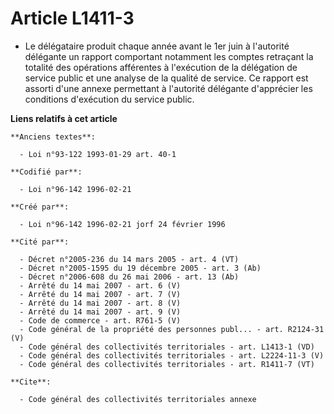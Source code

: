 # Article L1411-3

- Le délégataire produit chaque année avant le 1er juin à l'autorité délégante un rapport comportant notamment les comptes
retraçant la totalité des opérations afférentes à l'exécution de la délégation de service public et une analyse de la qualité
de service. Ce rapport est assorti d'une annexe permettant à l'autorité délégante d'apprécier les conditions d'exécution du
service public.

**Liens relatifs à cet article**

	**Anciens textes**:

	  - Loi n°93-122 1993-01-29 art. 40-1

	**Codifié par**:

	  - Loi n°96-142 1996-02-21

	**Créé par**:

	  - Loi n°96-142 1996-02-21 jorf 24 février 1996

	**Cité par**:

	  - Décret n°2005-236 du 14 mars 2005 - art. 4 (VT)
	  - Décret n°2005-1595 du 19 décembre 2005 - art. 3 (Ab)
	  - Décret n°2006-608 du 26 mai 2006 - art. 13 (Ab)
	  - Arrêté du 14 mai 2007 - art. 6 (V)
	  - Arrêté du 14 mai 2007 - art. 7 (V)
	  - Arrêté du 14 mai 2007 - art. 8 (V)
	  - Arrêté du 14 mai 2007 - art. 9 (V)
	  - Code de commerce - art. R761-5 (V)
	  - Code général de la propriété des personnes publ... - art. R2124-31 (V)
	  - Code général des collectivités territoriales - art. L1413-1 (VD)
	  - Code général des collectivités territoriales - art. L2224-11-3 (V)
	  - Code général des collectivités territoriales - art. R1411-7 (VT)

	**Cite**:

	  - Code général des collectivités territoriales annexe
